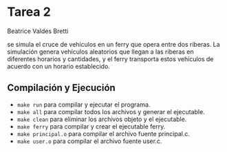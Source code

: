 # Tarea 2
Beatrice Valdes Bretti

se simula el cruce de vehículos en un ferry que opera entre dos riberas. La simulación genera vehículos aleatorios que llegan a las riberas en diferentes horarios y cantidades, y el ferry transporta estos vehículos de acuerdo con un horario establecido.

## Compilación y Ejecución

- `make run` para compilar y ejecutar el programa.
- `make all` para compilar todos los archivos y generar el ejecutable.
- `make clean` para eliminar los archivos objeto y el ejecutable.
- `make ferry` para compilar y crear el ejecutable ferry.
- `make principal.o` para compilar el archivo fuente principal.c.
- `make user.o` para compilar el archivo fuente user.c.

